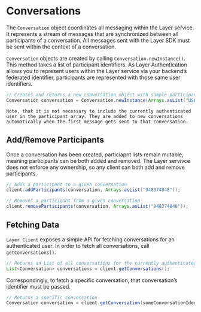 # Conversations

The `Conversation` object coordinates all messaging within the Layer service. It represents a stream of messages that are synchronized between all participants of a conversation. All messages sent with the Layer SDK must be sent within the context of a conversation.

`Conversation` objects are created by calling `Conversation.newInstance()`. This method takes a list of participant identifiers.  As Layer Authentication allows you to represent users within the Layer service via your backend’s federated identifier, participants are represented with those same user identifiers.

```java
// Creates and returns a new conversation object with sample participant identifiers
Conversation conversation = Conversation.newInstance(Arrays.asList("USER-IDENTIFIER"));
```

```emphasis
Note, that it is not necessary to include the currently authenticated user in the participant array. They are added to new conversations automatically when the first message gets sent to that conversation.
```

## Add/Remove Participants

Once a conversation has been created, particiapnt lists remain mutable, meaning participants can be both added and removed. The Layer servivce does not enforce any ownership, so any client can both add and remove participants.

```java
// Adds a participant to a given conversation
client.addParticipants(conversation, Arrays.asList("948374848"));

// Removes a participant from a given conversation
client.removeParticipants(conversation, Arrays.asList("948374848"));
```
## Fetching Data

`Layer Client` exposes a simple API for fetching conversations for an authenticated user. In order to fetch all conversations, call `getConversations()`.

```java
// Returns an List of all conversations for the currently authenticated user
List<Conversation> conversations = client.getConversations();
```
Correspondingly, to fetch a specific conversation, that conversation’s identifier must be passed.

```java
// Returns a specific conversation
Conversation conversation = client.getConversation(someConversationIdentifier);
```
